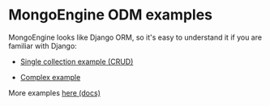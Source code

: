 # MongoEngine ODM examples

MongoEngine looks like Django ORM, so it's easy to 
understand it if you are familiar with Django:

* [Single collection example (CRUD)](single_collection.py)

* [Complex example](multiple_collections.py)


More examples [here (docs)](http://docs.mongoengine.org/guide/index.html)
